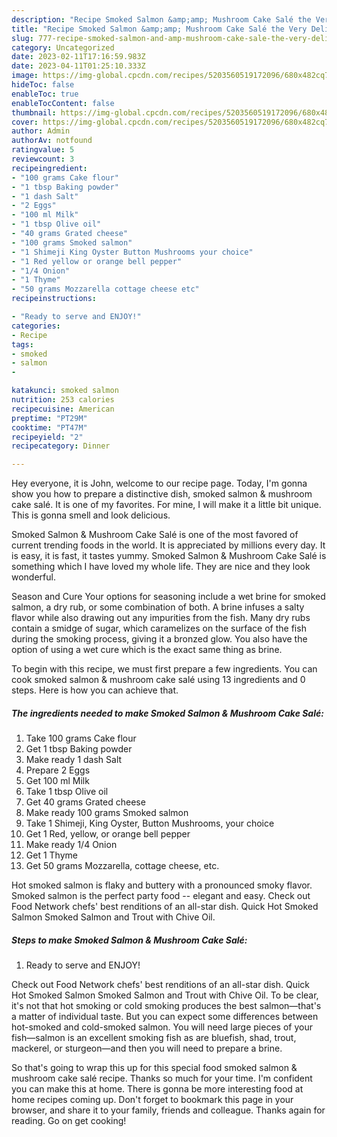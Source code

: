 ```yaml
---
description: "Recipe Smoked Salmon &amp;amp; Mushroom Cake Salé the Very Delicious"
title: "Recipe Smoked Salmon &amp;amp; Mushroom Cake Salé the Very Delicious"
slug: 777-recipe-smoked-salmon-and-amp-mushroom-cake-sale-the-very-delicious
category: Uncategorized
date: 2023-02-11T17:16:59.983Z
date: 2023-04-11T01:25:10.333Z
image: https://img-global.cpcdn.com/recipes/5203560519172096/680x482cq70/smoked-salmon-mushroom-cake-sale-recipe-main-photo.jpg
hideToc: false
enableToc: true
enableTocContent: false
thumbnail: https://img-global.cpcdn.com/recipes/5203560519172096/680x482cq70/smoked-salmon-mushroom-cake-sale-recipe-main-photo.jpg
cover: https://img-global.cpcdn.com/recipes/5203560519172096/680x482cq70/smoked-salmon-mushroom-cake-sale-recipe-main-photo.jpg
author: Admin
authorAv: notfound
ratingvalue: 5
reviewcount: 3
recipeingredient:
- "100 grams Cake flour"
- "1 tbsp Baking powder"
- "1 dash Salt"
- "2 Eggs"
- "100 ml Milk"
- "1 tbsp Olive oil"
- "40 grams Grated cheese"
- "100 grams Smoked salmon"
- "1 Shimeji King Oyster Button Mushrooms your choice"
- "1 Red yellow or orange bell pepper"
- "1/4 Onion"
- "1 Thyme"
- "50 grams Mozzarella cottage cheese etc"
recipeinstructions:

- "Ready to serve and ENJOY!"
categories:
- Recipe
tags:
- smoked
- salmon
- 

katakunci: smoked salmon  
nutrition: 253 calories
recipecuisine: American
preptime: "PT29M"
cooktime: "PT47M"
recipeyield: "2"
recipecategory: Dinner

---
```



Hey everyone, it is John, welcome to our recipe page. Today, I'm gonna show you how to prepare a distinctive dish, smoked salmon &amp; mushroom cake salé. It is one of my favorites. For mine, I will make it a little bit unique. This is gonna smell and look delicious.

Smoked Salmon &amp; Mushroom Cake Salé is one of the most favored of current trending foods in the world. It is appreciated by millions every day. It is easy, it is fast, it tastes yummy. Smoked Salmon &amp; Mushroom Cake Salé is something which I have loved my whole life. They are nice and they look wonderful.

Season and Cure Your options for seasoning include a wet brine for smoked salmon, a dry rub, or some combination of both. A brine infuses a salty flavor while also drawing out any impurities from the fish. Many dry rubs contain a smidge of sugar, which caramelizes on the surface of the fish during the smoking process, giving it a bronzed glow. You also have the option of using a wet cure which is the exact same thing as brine.


To begin with this recipe, we must first prepare a few ingredients. You can cook smoked salmon &amp; mushroom cake salé using 13 ingredients and 0 steps. Here is how you can achieve that.

<!--inarticleads1-->

##### The ingredients needed to make Smoked Salmon &amp; Mushroom Cake Salé:

1. Take 100 grams Cake flour
1. Get 1 tbsp Baking powder
1. Make ready 1 dash Salt
1. Prepare 2 Eggs
1. Get 100 ml Milk
1. Take 1 tbsp Olive oil
1. Get 40 grams Grated cheese
1. Make ready 100 grams Smoked salmon
1. Take 1 Shimeji, King Oyster, Button Mushrooms, your choice
1. Get 1 Red, yellow, or orange bell pepper
1. Make ready 1/4 Onion
1. Get 1 Thyme
1. Get 50 grams Mozzarella, cottage cheese, etc.


Hot smoked salmon is flaky and buttery with a pronounced smoky flavor. Smoked salmon is the perfect party food -- elegant and easy. Check out Food Network chefs&#39; best renditions of an all-star dish. Quick Hot Smoked Salmon Smoked Salmon and Trout with Chive Oil. 

<!--inarticleads2-->

##### Steps to make Smoked Salmon &amp; Mushroom Cake Salé:


1. Ready to serve and ENJOY!

Check out Food Network chefs&#39; best renditions of an all-star dish. Quick Hot Smoked Salmon Smoked Salmon and Trout with Chive Oil. To be clear, it&#39;s not that hot smoking or cold smoking produces the best salmon—that&#39;s a matter of individual taste. But you can expect some differences between hot-smoked and cold-smoked salmon. You will need large pieces of your fish—salmon is an excellent smoking fish as are bluefish, shad, trout, mackerel, or sturgeon—and then you will need to prepare a brine. 

So that's going to wrap this up for this special food smoked salmon &amp; mushroom cake salé recipe. Thanks so much for your time. I'm confident you can make this at home. There is gonna be more interesting food at home recipes coming up. Don't forget to bookmark this page in your browser, and share it to your family, friends and colleague. Thanks again for reading. Go on get cooking!
